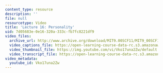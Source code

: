 ```yaml
---
content_type: resource
description: ''
file: null
resourcetype: Video
title: 'Lecture 16: Personality'
uid: 7d05683e-0e16-320a-333c-fb7fc8221df9
video_files:
  archive_url: http://www.archive.org/download/MIT9.00SCF11/MIT9_00SCF11_lec16_300k.mp4
  video_captions_file: https://open-learning-course-data-rc.s3.amazonaws.com/9-00sc-introduction-to-psychology-fall-2011/ba11b5dc306d59ebabc875791384a0fc_Vko17una2Zw.vtt
  video_thumbnail_file: https://img.youtube.com/vi/Vko17una2Zw/default.jpg
  video_transcript_file: https://open-learning-course-data-rc.s3.amazonaws.com/9-00sc-introduction-to-psychology-fall-2011/f57c80e8ef5b910545698858c5f34e16_Vko17una2Zw.pdf
video_metadata:
  youtube_id: Vko17una2Zw
---
```

